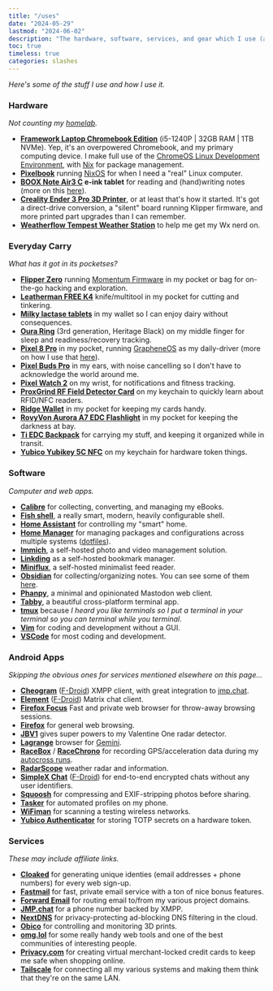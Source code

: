 ```yaml
---
title: "/uses"
date: "2024-05-29"
lastmod: "2024-06-02"
description: "The hardware, software, services, and gear which I use (almost) daily."
toc: true
timeless: true
categories: slashes
---
```

*Here's some of the stuff I use and how I use it.*

### Hardware
*Not counting my [homelab](/homelab).*
- **[Framework Laptop Chromebook Edition](https://frame.work/products/laptop-chromebook-12-gen-intel)** (i5-1240P | 32GB RAM | 1TB NVMe). Yep, it's an overpowered Chromebook, and my primary computing device. I make full use of the [ChromeOS Linux Development Environment](https://www.chromium.org/chromium-os/developer-library/guides/containers/containers-and-vms/), with [Nix](https://nixos.org/) for package management.
- **[Pixelbook](https://blog.google/products/pixelbook/introducing-pixelbook/)** running [NixOS](https://nixos.org/) for when I need a "real" Linux computer.
- **[BOOX Note Air3 C](https://shop.boox.com/products/noteair3) e-ink tablet** for reading and (hand)writing notes (more on this [here](https://scribbles.jbowdre.lol/post/boox-note-air-3-c-e-ink-writing-tablet)).
- **[Creality Ender 3 Pro 3D Printer](https://www.creality.com/products/ender-3-pro-3d-printer)**, or at least that's how it started. It's got a direct-drive conversion, a "silent" board running Klipper firmware, and more printed part upgrades than I can remember.
- **[Weatherflow Tempest Weather Station](https://shop.tempest.earth/products/tempest)** to help me get my Wx nerd on.

### Everyday Carry
*What has it got in its pocketses?*
- **[Flipper Zero](https://flipperzero.one/)** running [Momentum Firmware](https://momentum-fw.dev/) in my pocket or bag for on-the-go hacking and exploration.
- **[Leatherman FREE K4](https://www.leatherman.com/free-k4-590.html)** knife/multitool in my pocket for cutting and tinkering.
- **[Milky lactase tablets](https://shopmilky.com/)** in my wallet so I can enjoy dairy without consequences.
- **[Oura Ring](https://ouraring.com/product/rings/heritage)** (3rd generation, Heritage Black) on my middle finger for sleep and readiness/recovery tracking.
- **[Pixel 8 Pro](https://store.google.com/product/pixel_8_pro)** in my pocket, running [GrapheneOS](https://grapheneos.org/) as my daily-driver (more on how I use that [here](https://scribbles.jbowdre.lol/post/daily-driving-grapheneos)).
- **[Pixel Buds Pro](https://store.google.com/product/pixel_buds_pro)** in my ears, with noise cancelling so I don't have to acknowledge the world around me.
- **[Pixel Watch 2](https://store.google.com/product/pixel_watch_2)** on my wrist, for notifications and fitness tracking.
- **[ProxGrind RF Field Detector Card](https://www.redteamtools.com/RFID_LF_HF_Field_Detector_Card)** on my keychain to quickly learn about RFID/NFC readers.
- **[Ridge Wallet](https://ridge.com/products/aluminum-gunmetal)** in my pocket for keeping my cards handy.
- **[RovyVon Aurora A7 EDC Flashlight](https://www.rovyvon.com/collections/aurora-keychain-flashlights/products/aurora-a7-usb-c-gitd-sky-blue-keychain-flashlight-4th-generation)** in my pocket for keeping the darkness at bay.
- **[Ti EDC Backpack](https://bigidesign.com/pages/ti-edc-backpack-landing-page)** for carrying my stuff, and keeping it organized while in transit.
- **[Yubico Yubikey 5C NFC](https://www.yubico.com/product/yubikey-5c-nfc/)** on my keychain for hardware token things.

### Software
*Computer and web apps.*
- **[Calibre](https://calibre-ebook.com/)** for collecting, converting, and managing my eBooks.
- **[Fish shell](https://fishshell.com/)**, a really smart, modern, heavily configurable shell.
- **[Home Assistant](https://www.home-assistant.io/)** for controlling my "smart" home.
- **[Home Manager](https://github.com/nix-community/home-manager)** for managing packages and configurations across multiple systems ([dotfiles](https://github.com/jbowdre/dotfiles)).
- **[Immich](https://immich.app/)**, a self-hosted photo and video management solution.
- **[Linkding](https://github.com/sissbruecker/linkding)** as a self-hosted bookmark manager.
- **[Miniflux](https://miniflux.app/)**, a self-hosted minimalist feed reader.
- **[Obsidian](https://obsidian.md/)** for collecting/organizing notes. You can see some of them [here](https://notes.runtimeterror.dev/).
- **[Phanpy](https://phanpy.social/#/)**, a minimal and opinionated Mastodon web client.
- **[Tabby](https://tabby.sh/)**, a beautiful cross-platform terminal app.
- **[tmux](https://github.com/tmux/tmux)** because *I heard you like terminals so I put a terminal in your terminal so you can terminal while you terminal*.
- **[Vim](https://www.vim.org/)** for coding and development without a GUI.
- **[VSCode](https://code.visualstudio.com/)** for most coding and development.

### Android Apps
*Skipping the obvious ones for services mentioned elsewhere on this page...*
- **[Cheogram](https://play.google.com/store/apps/details?id=com.cheogram.android.playstore)** ([F-Droid](https://f-droid.org/packages/com.cheogram.android/)) XMPP client, with great integration to [jmp.chat](https://jmp.chat/).
- **[Element](https://play.google.com/store/apps/details?id=im.vector.app)** ([F-Droid](https://f-droid.org/en/packages/im.vector.app/)) Matrix chat client.
- **[Firefox Focus](https://play.google.com/store/apps/details?id=org.mozilla.focus)** Fast and private web browser for throw-away browsing sessions.
- **[Firefox](https://play.google.com/store/apps/details?id=org.mozilla.firefox)** for general web browsing.
- **[JBV1](https://play.google.com/store/apps/details?id=com.johnboysoftware.jbv1)** gives super powers to my Valentine One radar detector.
- **[Lagrange](https://skyjake.github.io/fdroid/repo/)** browser for [Gemini](https://geminiprotocol.net/).
- **[RaceBox](https://play.google.com/store/apps/details?id=pro.RaceBox.androidapp)** / **[RaceChrono](https://play.google.com/store/apps/details?id=com.racechrono.app)** for recording GPS/acceleration data during my [autocross runs](https://www.youtube.com/playlist?list=PLwzr4uKY-x-EwCv-rWNGefdikuW6Oy9O_).
- **[RadarScope](https://play.google.com/store/apps/details?id=com.basevelocity.radarscope)** weather radar and information.
- **[SimpleX Chat](https://play.google.com/store/apps/details?id=chat.simplex.app)** ([F-Droid](https://f-droid.org/en/packages/chat.simplex.app/)) for end-to-end encrypted chats without any user identifiers.
- **[Squoosh](https://squoosh.app/)** for compressing and EXIF-stripping photos before sharing.
- **[Tasker](https://play.google.com/store/apps/details?id=net.dinglisch.android.taskerm)** for automated profiles on my phone.
- **[WiFiman](https://play.google.com/store/apps/details?id=com.ubnt.usurvey)** for scanning a testing wireless networks.
- **[Yubico Authenticator](https://play.google.com/store/apps/details?id=com.yubico.yubioath)** for storing TOTP secrets on a hardware token.

### Services
*These may include affiliate links.*
- **[Cloaked](https://join.cloaked.app/?utm_source=referral&utm_campaign=Ee83SGN8OR)** for generating unique identies (email addresses + phone numbers) for every web sign-up.
- **[Fastmail](https://app.fastmail.com/signup/?STKI=/u29803368)** for fast, private email service with a ton of nice bonus features.
- **[Forward Email](https://forwardemail.net/)** for routing email to/from my various project domains.
- **[JMP.chat](https://jmp.chat/)** for a phone number backed by XMPP.
- **[NextDNS](https://nextdns.io/?from=2jujzdcc)** for privacy-protecting ad-blocking DNS filtering in the cloud.
- **[Obico](https://www.obico.io/)** for controlling and monitoring 3D prints.
- **[omg.lol](https://home.omg.lol/referred-by/jbowdre)** for some really handy web tools and one of the best communities of interesting people.
- **[Privacy.com](https://app.privacy.com/join/JMMQ7)** for creating virtual merchant-locked credit cards to keep me safe when shopping online.
- **[Tailscale](https://tailscale.com)** for connecting all my various systems and making them think that they're on the same LAN.
